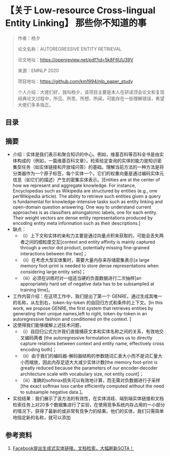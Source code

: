 # 【关于  Low-resource Cross-lingual Entity Linking】 那些你不知道的事

> 作者：杨夕
> 
> 论文名称：AUTOREGRESSIVE ENTITY RETRIEVAL
> 
> 论文地址：https://openreview.net/pdf?id=5k8F6UU39V
> 
> 来源：EMNLP 2020
> 
> 项目地址：https://github.com/km1994/nlp_paper_study
> 
> 个人介绍：大佬们好，我叫杨夕，该项目主要是本人在研读顶会论文和复现经典论文过程中，所见、所思、所想、所闻，可能存在一些理解错误，希望大佬们多多指正。

## 目录


## 摘要

- 介绍：实体是我们表示和聚合知识的中心。例如，维基百科等百科全书是由实体构成的（例如，一篇维基百科文章）。检索给定查询的实体的能力是知识密集型任务（如实体链接和开放域问答）的基础。理解当前方法的一种方法是将分类器作为一个原子标签，每个实体一个。它们的权重向量是通过编码实体元信息（如它们的描述）产生的密集实体表示。[Entities are at the center of how we represent and aggregate knowledge.  For instance, Encyclopedias such as Wikipedia are structured by entities (e.g., one perWikipedia article). The ability to retrieve such entities given a query is fundamental for knowledge-intensive tasks such as entity linking and open-domain question answering.   One  way  to  understand  current  approaches  is  as  classifiers  amongatomic labels, one for each entity.  Their weight vectors are dense entity representations produced by encoding entity meta information such as their descriptions.]
- 缺点：
  - （i）上下文和实体的亲和力主要是通过向量点积来获取的，可能会丢失两者之间的细粒度交互[context and entity affinity is mainly captured through a vector dot product, potentially missing fine-grained interactions between the two]；
  - （ii）在考虑大型实体集时，需要大量内存来存储密集表示[a large memory foot-print is needed to store dense representations when considering large entity sets]；
  - （iii）必须在训练时对一组适当硬的负面数据进行二次抽样[an appropriately hard set of negative data has to be subsampled at training time]。
- 工作内容介绍：在这项工作中，我们提出了第一个 GENRE，通过生成其唯一的名称，从左到右，token-by-token 的自回归方式和条件的上下文。[In this work, we propose GENRE, the first system that retrieves entities by generating their unique names,left to right, token-by-token in an autoregressive fashion and conditioned on the context.  ]
- 这使得我们能够缓解上述技术问题，
  - （i）自回归公式允许我们直接捕获文本和实体名称之间的关系，有效地交叉编码两者 [the autoregressive formulation allows us to directly capture relations between context and entity name, effectively cross encoding both]；
  - （ii）由于我们的编码器-解码器结构的参数随词汇表大小而不是词汇量大小而缩放，因此内存足迹大大减少实体计数[the memory foot-print is greatly reduced because the parameters of our encoder-decoder architecture scale with vocabulary size, not entity count]；
  - （iii）准确的softmax损失可以有效地计算，而无需对负数据进行子采样[the exact softmax loss canbe efficiently computed without the need to subsample negative data.]。
- 实验结果：我们展示了该方法的有效性，在实体消歧、端到端实体链接和文档检索任务上对20多个数据集进行了实验，在使用竞争系统内存占用的一小部分的情况下，获得了最新的或非常有竞争力的结果。他们的实体，我们只需简单地指定新的名称，就可以添加




## 参考资料

1. [Facebook提出生成式实体链接、文档检索，大幅刷新SOTA！](https://mp.weixin.qq.com/s/AIHsI3L57WLqR0D5y-_BTQ)